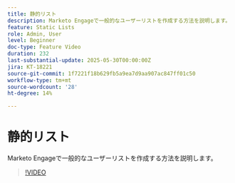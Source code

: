 ```yaml
---
title: 静的リスト
description: Marketo Engageで一般的なユーザーリストを作成する方法を説明します。
feature: Static Lists
role: Admin, User
level: Beginner
doc-type: Feature Video
duration: 232
last-substantial-update: 2025-05-30T00:00:00Z
jira: KT-18221
source-git-commit: 1f7221f18b629fb5a9ea7d9aa907ac847ff01c50
workflow-type: tm+mt
source-wordcount: '28'
ht-degree: 14%

---
```



# 静的リスト

Marketo Engageで一般的なユーザーリストを作成する方法を説明します。

>[!VIDEO](https://video.tv.adobe.com/v/3463191/?learn=on&enablevpops)
